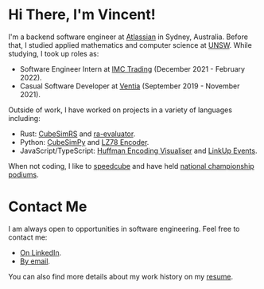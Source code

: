 # Hi There, I'm Vincent!
I'm a backend software engineer at [Atlassian](https://www.atlassian.com/) in Sydney, Australia. Before that, I studied applied mathematics and computer science at [UNSW](https://www.unsw.edu.au/). While studying, I took up roles as:
- Software Engineer Intern at [IMC Trading](https://www.imc.com/ap/) (December 2021 - February 2022).
- Casual Software Developer at [Ventia](https://www.ventia.com/) (September 2019 - November 2021).

Outside of work, I have worked on projects in a variety of languages including:
- Rust: [CubeSimRS](https://github.com/V-Wong/CubeSimRS) and [ra-evaluator](https://github.com/V-Wong/ra-evaluator).
- Python: [CubeSimPy](https://github.com/V-Wong/CubeSim) and [LZ78 Encoder](https://github.com/V-Wong/MATH3411/blob/master/LZ78.py).
- JavaScript/TypeScript: [Huffman Encoding Visualiser](https://vwong.dev/Huffman-Encoding/) and [LinkUp Events](https://linkupevents.com/).

When not coding, I like to [speedcube](https://www.worldcubeassociation.org/persons/2014WONG08) and have held [national championship podiums](https://www.worldcubeassociation.org/persons/2014WONG08?tab=championship-podiums).

# Contact Me
I am always open to opportunities in software engineering. Feel free to contact me:
- [On LinkedIn](https://www.linkedin.com/in/vincent-wc-wong/).
- [By email](mailto:vincent@vwong.dev).

You can also find more details about my work history on my [resume](https://vwong.dev/attachments/resume.pdf).
